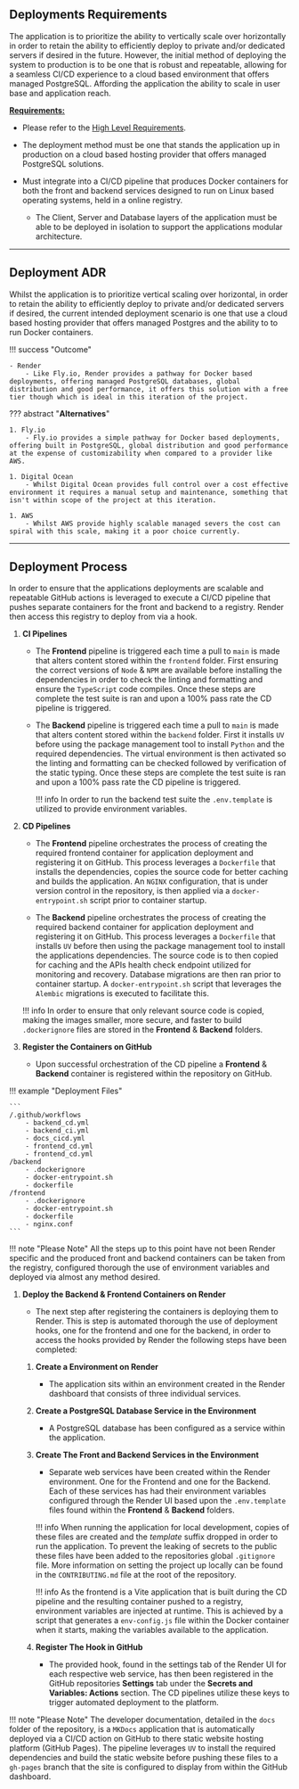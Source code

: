 ## Deployments Requirements

The application is to prioritize the ability to vertically scale over horizontally in order to retain the ability to efficiently deploy to private and/or dedicated servers if desired in the future. However, the initial method of deploying the system to production is to be one that is robust and repeatable, allowing for a seamless CI/CD experience to a cloud based environment that offers managed PostgreSQL. Affording the application the ability to scale in user base and application reach.

<u>**Requirements:**</u>

- Please refer to the [High Level Requirements](overview.md).

- The deployment method must be one that stands the application up in production on a cloud based hosting provider that offers managed PostgreSQL solutions.
- Must integrate into a CI/CD pipeline that produces Docker containers for both the front and backend services designed to run on Linux based operating systems, held in a online registry.
    - The Client, Server and Database layers of the application must be able to be deployed in isolation to support the applications modular architecture.

---

## Deployment ADR

Whilst the application is to prioritize vertical scaling over horizontal, in order to retain the ability to efficiently deploy to private and/or dedicated servers if desired, the current intended deployment scenario is one that use a cloud based hosting provider that offers managed Postgres and the ability to to run Docker containers.

!!! success "Outcome"

    - Render
        - Like Fly.io, Render provides a pathway for Docker based deployments, offering managed PostgreSQL databases, global distribution and good performance, it offers this solution with a free tier though which is ideal in this iteration of the project.

??? abstract "**Alternatives**"

    1. Fly.io
        - Fly.io provides a simple pathway for Docker based deployments, offering built in PostgreSQL, global distribution and good performance at the expense of customizability when compared to a provider like AWS.

    1. Digital Ocean
        - Whilst Digital Ocean provides full control over a cost effective environment it requires a manual setup and maintenance, something that isn't within scope of the project at this iteration. 

    1. AWS
        - Whilst AWS provide highly scalable managed severs the cost can spiral with this scale, making it a poor choice currently.

---

## Deployment Process 

In order to ensure that the applications deployments are scalable and repeatable GitHub actions is leveraged to execute a CI/CD pipeline that pushes separate containers for the front and backend to a registry. Render then access this registry to deploy from via a hook.

1. **CI Pipelines**

    - The **Frontend** pipeline is triggered each time a pull to `main` is made that alters content stored within the `frontend` folder. First ensuring the correct versions of `Node` & `NPM` are available before installing the dependencies in order to check the linting and formatting and ensure the `TypeScript` code compiles. Once these steps are complete the test suite is ran and upon a 100% pass rate the CD pipeline is triggered.

    - The **Backend** pipeline is triggered each time a pull to `main` is made that alters content stored within the `backend` folder. First it installs `UV` before using the package management tool to install `Python` and the required dependencies. The virtual environment is then activated so the linting and formatting can be checked followed by verification of the static typing. Once these steps are complete the test suite is ran and upon a 100% pass rate the CD pipeline is triggered.

        !!! info
            In order to run the backend test suite the `.env.template` is utilized to provide environment variables.


1. **CD Pipelines**

    - The **Frontend** pipeline orchestrates the process of creating the required frontend container for application deployment and registering it on GitHub. This process leverages a `Dockerfile` that installs the dependencies, copies the source code for better caching and builds the application. An `NGINX` configuration, that is under version control in the repository, is then applied via a `docker-entrypoint.sh` script prior to container startup.

    - The **Backend** pipeline orchestrates the process of creating the required backend container for application deployment and registering it on GitHub. This process leverages a `Dockerfile` that installs `UV` before then using the package management tool to install the applications dependencies. The source code is to then copied for caching and the APIs health check endpoint utilized for monitoring and recovery. Database migrations are then ran prior to container startup. A `docker-entrypoint.sh` script that leverages the `Alembic` migrations is executed to facilitate this.

    !!! info
        In order to ensure that only relevant source code is copied, making the images smaller, more secure, and faster to build `.dockerignore` files are stored in the **Frontend** & **Backend** folders.

1. **Register the Containers on GitHub**
    
    - Upon successful orchestration of the CD pipeline a **Frontend** & **Backend** container is registered within the repository on GitHub.

!!! example "Deployment Files"

    ```
    /.github/workflows
        - backend_cd.yml
        - backend_ci.yml
        - docs_cicd.yml
        - frontend_cd.yml
        - frontend_cd.yml
    /backend
        - .dockerignore
        - docker-entrypoint.sh
        - dockerfile
    /frontend
        - .dockerignore
        - docker-entrypoint.sh
        - dockerfile
        - nginx.conf
    ```

!!! note "Please Note"
    All the steps up to this point have not been Render specific and the produced front and backend containers can be taken from the registry, configured thorough the use of environment variables and deployed via almost any method desired.

1. **Deploy the Backend & Frontend Containers on Render**

    - The next step after registering the containers is deploying them to Render. This is step is automated thorough the use of deployment hooks, one for the frontend and one for the backend, in order to access the hooks provided by Render the following steps have been completed:

    1. **Create a Environment on Render**

        - The application sits within an environment created in the Render dashboard that consists of three individual services.

    1. **Create a PostgreSQL Database Service in the Environment**

        - A PostgreSQL database has been configured as a service within the application.

    1. **Create The Front and Backend Services in the Environment**

        - Separate web services have been created within the Render environment. One for the Frontend and one for the Backend. Each of these services has had their environment variables configured through the Render UI based upon the `.env.template` files found within the **Frontend** & **Backend** folders.
        
        !!! info
            When running the application for local development, copies of these files are created and the _template_ suffix dropped in order to run the application. To prevent the leaking of secrets to the public these files have been added to the repositories global `.gitignore` file. More information on setting the project up locally can be found in the `CONTRIBUTING.md` file at the root of the repository.

        !!! info
            As the frontend is a Vite application that is built during the CD pipeline and the resulting container pushed to a registry, environment variables are injected at runtime. This is achieved by a script that generates a `env-config.js` file within the Docker container when it starts, making the variables available to the application.
    
    1. **Register The Hook in GitHub**

        - The provided hook, found in the settings tab of the Render UI for each respective web service, has then been registered in the GitHub repositories **Settings** tab under the **Secrets and Variables: Actions** section. The CD pipelines utilize these keys to trigger automated deployment to the platform.


!!! note "Please Note"
    The developer documentation, detailed in the `docs` folder of the repository, is a `MKDocs` application that is automatically deployed via a CI/CD action on GitHub to there static website hosting platform (GitHub Pages). The pipeline leverages `UV` to install the required dependencies and build the static website before pushing these files to a `gh-pages` branch that the site is configured to display from within the GitHub dashboard.